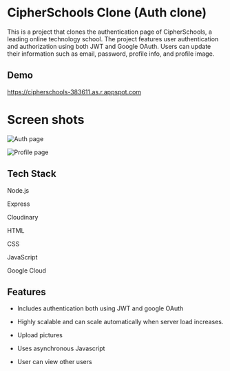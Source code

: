 
# CipherSchools Clone (Auth  clone)

This is a project that clones the authentication page of CipherSchools, a leading online technology school. The project features user authentication and authorization using both JWT and Google OAuth. Users can update their information such as email, password, profile info, and profile image.


## Demo

https://cipherschools-383611.as.r.appspot.com


# Screen shots

![Auth page](https://res.cloudinary.com/dudvqptv0/image/upload/v1681420263/cisphereschools2_hudm15.png)

![Profile page](https://res.cloudinary.com/dudvqptv0/image/upload/v1681420145/cisphereschools2_hublwj.png)

## Tech Stack

Node.js

Express

Cloudinary

HTML

CSS

JavaScript

Google Cloud

## Features


- Includes authentication both using JWT and google OAuth

- Highly scalable and can scale automatically when server load increases.

- Upload pictures

- Uses asynchronous Javascript

- User can view other users
